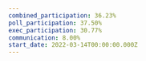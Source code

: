```yaml
---
combined_participation: 36.23%
poll_participation: 37.50%
exec_participation: 30.77%
communication: 8.00%
start_date: 2022-03-14T00:00:00.000Z
---
```


